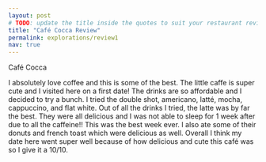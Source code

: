 ```yaml
---
layout: post
# TODO: update the title inside the quotes to suit your restaurant review needs
title: "Café Cocca Review"
permalink: explorations/review1
nav: true
---
```


Café Cocca

I absolutely love coffee and this is some of the best. The little caffe is super cute and I visited here on a first date! The drinks are so affordable and I decided to try a bunch. I tried the double shot, americano, latté, mocha, cappuccino, and flat white. Out of all the drinks I tried, the latte was by far the best. They were all delicious and I was not able to sleep for 1 week after due to all the caffeine!! This was the best week ever. I also ate some of their donuts and french toast which were delicious as well. Overall I think my date here went super well because of how delicious and cute this café was so I give it a 10/10.
